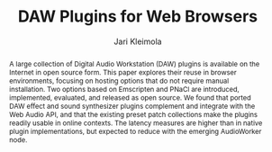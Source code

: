 --- 
  title: "DAW Plugins for Web Browsers" 
  abstract: "A large collection of Digital Audio Workstation (DAW) plugins is available on the Internet in open source form. This paper explores their reuse in browser environments, focusing on hosting options that do not require manual installation. Two options based on Emscripten and PNaCl are introduced, implemented, evaluated, and released as open source. We found that ported DAW effect and sound synthesizer plugins complement and integrate with the Web Audio API, and that the existing preset patch collections make the plugins readily usable in online contexts. The latency measures are higher than in native plugin implementations, but expected to reduce with the emerging AudioWorker node." 
  address: "Paris" 
  author: "Jari Kleimola" 
  booktitle: "Proceedings of the International Web Audio Conference" 
  editor: "Samuel Goldszmidt, Norbert Schnell, Victor Saiz, Benjamin Matuszewski" 
  month: "Proceedings of the International Web Audio Conference"
  pages: "" 
  publisher: "IRCAM" 
  series: "WAC '15"
  type: "Paper"  
  year: "2015" 
  id: "2015_23" 
  tags: year2015 
  pdflink: /_data/papers/pdf/2015/2015_23.pdf
  ISSN: 2663-5844
---